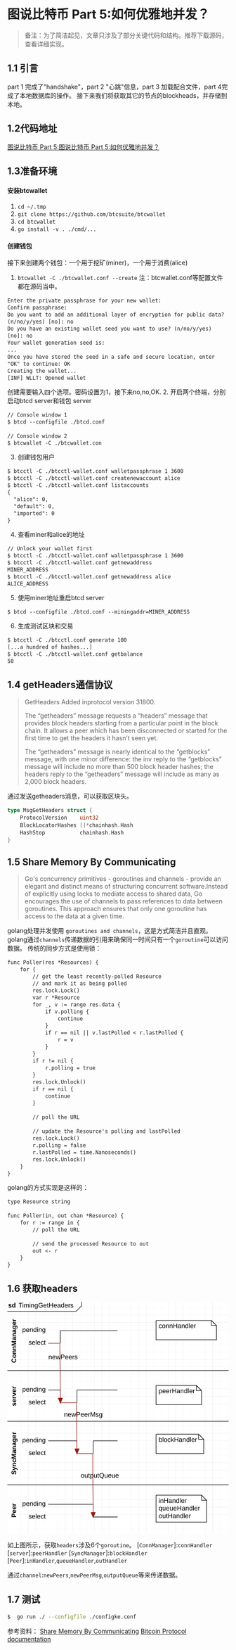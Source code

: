 图说比特币 Part 5:如何优雅地并发？
======
> 备注：为了简洁起见，文章只涉及了部分关键代码和结构。推荐下载源码，查看详细实现。
## 1.1 引言
part 1 完成了"handshake"，part 2 "心跳"信息，part 3 加载配合文件，part 4完成了本地数据库的操作。
接下来我们将获取其它的节点的blockheads，并存储到本地。

## 1.2代码地址
[图说比特币 Part 5:图说比特币 Part 5:如何优雅地并发？](https://github.com/ke-chain/btck/tree/part_5)

## 1.3准备环境

#### 安装btcwallet
1. `cd ~/.tmp`
2. `git clone https://github.com/btcsuite/btcwallet`
3. `cd btcwallet`
4. `go install -v . ./cmd/...`

#### 创建钱包
接下来创建两个钱包：一个用于挖矿(miner)，一个用于消费(alice)

1. `btcwallet -C ./btcwallet.conf --create`
注：btcwallet.conf等配置文件都在源码当中。
```
Enter the private passphrase for your new wallet:
Confirm passphrase:
Do you want to add an additional layer of encryption for public data? (n/no/y/yes) [no]: no
Do you have an existing wallet seed you want to use? (n/no/y/yes) [no]: no
Your wallet generation seed is:
...
Once you have stored the seed in a safe and secure location, enter "OK" to continue: OK
Creating the wallet...
[INF] WLLT: Opened wallet
```
创建需要输入四个选项。密码设置为1，接下来no,no,OK.
2. 开启两个终端，分别启动btcd server和钱包 server
```
// Console window 1
$ btcd --configfile ./btcd.conf

// Console window 2
$ btcwallet -C ./btcwallet.con
```

3. 创建钱包用户
```
$ btcctl -C ./btcctl-wallet.conf walletpassphrase 1 3600
$ btcctl -C ./btcctl-wallet.conf createnewaccount alice
$ btcctl -C ./btcctl-wallet.conf listaccounts
{
  "alice": 0,
  "default": 0,
  "imported": 0
}
```

4. 查看miner和alice的地址
```
// Unlock your wallet first
$ btcctl -C ./btcctl-wallet.conf walletpassphrase 1 3600
$ btcctl -C ./btcctl-wallet.conf getnewaddress
MINER_ADDRESS
$ btcctl -C ./btcctl-wallet.conf getnewaddress alice
ALICE_ADDRESS
```
5. 使用miner地址重启btcd server
```
$ btcd --configfile ./btcd.conf --miningaddr=MINER_ADDRESS
```

6. 生成测试区块和交易
```
$ btcctl -C ./btcctl.conf generate 100
[...a hundred of hashes...]
$ btcctl -C ./btcctl-wallet.conf getbalance
50
```

## 1.4 getHeaders通信协议

>GetHeaders
>Added inprotocol version 31800.
>
>The “getheaders” message requests a “headers” message that provides block headers starting from a particular point in the block chain. It allows a peer which has been disconnected or started for the first time to get the headers it hasn’t seen yet.
>
>The “getheaders” message is nearly identical to the “getblocks” message, with one minor difference: the inv reply to the “getblocks” message will include no more than 500 block header hashes; the headers reply to the “getheaders” message will include as many as 2,000 block headers.

通过发送getheaders消息，可以获取区块头。

```go
type MsgGetHeaders struct {
	ProtocolVersion    uint32
	BlockLocatorHashes []*chainhash.Hash
	HashStop           chainhash.Hash
}
```

## 1.5 Share Memory By Communicating


>Go's concurrency primitives - goroutines and channels - provide an elegant and distinct means of structuring concurrent software.Instead of explicitly using locks to mediate access to shared data, Go encourages the use of channels to pass references to data between goroutines. This approach ensures that only one goroutine has access to the data at a given time. 

golang处理并发使用 `goroutines and channels`，这是方式简洁并且直观。
golang通过`channels`传递数据的引用来确保同一时间只有一个`goroutine`可以访问数据。
传统的同步方式是使用锁：
```
func Poller(res *Resources) {
    for {
        // get the least recently-polled Resource
        // and mark it as being polled
        res.lock.Lock()
        var r *Resource
        for _, v := range res.data {
            if v.polling {
                continue
            }
            if r == nil || v.lastPolled < r.lastPolled {
                r = v
            }
        }
        if r != nil {
            r.polling = true
        }
        res.lock.Unlock()
        if r == nil {
            continue
        }

        // poll the URL

        // update the Resource's polling and lastPolled
        res.lock.Lock()
        r.polling = false
        r.lastPolled = time.Nanoseconds()
        res.lock.Unlock()
    }
}
```

golang的方式实现是这样的：
```
type Resource string

func Poller(in, out chan *Resource) {
    for r := range in {
        // poll the URL

        // send the processed Resource to out
        out <- r
    }
}
```


## 1.6 获取headers

![](./images/TimingGetHeaders.png)

如上图所示，获取`headers`涉及6个`goroutine`。
[`ConnManager`]:`connHandler`
[`server`]:`peerHandler`
[`SyncManager`]:`blockHandler`
[`Peer`]:`inHandler`,`queueHandler`,`outHandler`

通过`channel`:`newPeers`,`newPeerMsg`,`outputQueue`等来传递数据。






## 1.7 测试
``` sh
$  go run ./ --configfile ./configke.conf

```

参考资料：
[Share Memory By Communicating](https://blog.golang.org/share-memory-by-communicating)
[Bitcoin Protocol documentation](https://en.bitcoin.it/wiki/Protocol_documentation)

